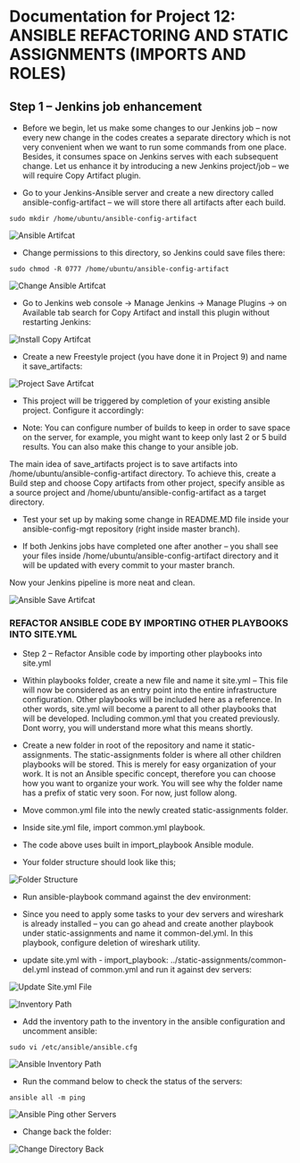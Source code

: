 # Documentation for Project 12: ANSIBLE REFACTORING AND STATIC ASSIGNMENTS (IMPORTS AND ROLES)

## Step 1 – Jenkins job enhancement

- Before we begin, let us make some changes to our Jenkins job – now every new change in the codes creates a separate directory which is not very convenient when we want to run some commands from one place. Besides, it consumes space on Jenkins serves with each subsequent change. Let us enhance it by introducing a new Jenkins project/job – we will require Copy Artifact plugin.

- Go to your Jenkins-Ansible server and create a new directory called ansible-config-artifact – we will store there all artifacts after each build.

`sudo mkdir /home/ubuntu/ansible-config-artifact`

![Ansible Artifcat](./images/ansible-artifact.PNG)

- Change permissions to this directory, so Jenkins could save files there:

`sudo chmod -R 0777 /home/ubuntu/ansible-config-artifact`

![Change Ansible Artifcat](./images/chmod-ansible-artifact.PNG)

- Go to Jenkins web console -> Manage Jenkins -> Manage Plugins -> on Available tab search for Copy Artifact and install this plugin without restarting Jenkins:

![Install Copy Artifcat](./images/install-copy-artifact.PNG)

- Create a new Freestyle project (you have done it in Project 9) and name it save_artifacts:

![Project Save Artifcat](./images/save-artifact.PNG)

- This project will be triggered by completion of your existing ansible project. Configure it accordingly:

- Note: You can configure number of builds to keep in order to save space on the server, for example, you might want to keep only last 2 or 5 build results. You can also make this change to your ansible job.

The main idea of save_artifacts project is to save artifacts into /home/ubuntu/ansible-config-artifact directory. To achieve this, create a Build step and choose Copy artifacts from other project, specify ansible as a source project and /home/ubuntu/ansible-config-artifact as a target directory.

- Test your set up by making some change in README.MD file inside your ansible-config-mgt repository (right inside master branch).

- If both Jenkins jobs have completed one after another – you shall see your files inside /home/ubuntu/ansible-config-artifact directory and it will be updated with every commit to your master branch.

Now your Jenkins pipeline is more neat and clean.

![Ansible Save Artifcat](./images/ansible-save-artifact.PNG)

### REFACTOR ANSIBLE CODE BY IMPORTING OTHER PLAYBOOKS INTO SITE.YML

- Step 2 – Refactor Ansible code by importing other playbooks into site.yml

- Within playbooks folder, create a new file and name it site.yml – This file will now be considered as an entry point into the entire infrastructure configuration. Other playbooks will be included here as a reference. In other words, site.yml will become a parent to all other playbooks that will be developed. Including common.yml that you created previously. Dont worry, you will understand more what this means shortly.

- Create a new folder in root of the repository and name it static-assignments. The static-assignments folder is where all other children playbooks will be stored. This is merely for easy organization of your work. It is not an Ansible specific concept, therefore you can choose how you want to organize your work. You will see why the folder name has a prefix of static very soon. For now, just follow along.

- Move common.yml file into the newly created static-assignments folder.

- Inside site.yml file, import common.yml playbook.

- The code above uses built in import_playbook Ansible module.

- Your folder structure should look like this;

![Folder Structure](./images/folder-structure.PNG)

- Run ansible-playbook command against the dev environment:

- Since you need to apply some tasks to your dev servers and wireshark is already installed – you can go ahead and create another playbook under static-assignments and name it common-del.yml. In this playbook, configure deletion of wireshark utility.

- update site.yml with - import_playbook: ../static-assignments/common-del.yml instead of common.yml and run it against dev servers:

![Update Site.yml File](./images/update-site-yml.PNG)

![Inventory Path](./images/inventory-path.PNG)

- Add the inventory path to the inventory in the ansible configuration and uncomment ansible:

`sudo vi /etc/ansible/ansible.cfg`

![Ansible Inventory Path](./images/ansible-inventory-path.PNG)

- Run the command below to check the status of the servers:

`ansible all -m ping`

![Ansible Ping other Servers](./images/ansible-ping-servers.PNG)

- Change back the folder:

![Change Directory Back](./images/cd-dire.PNG)
